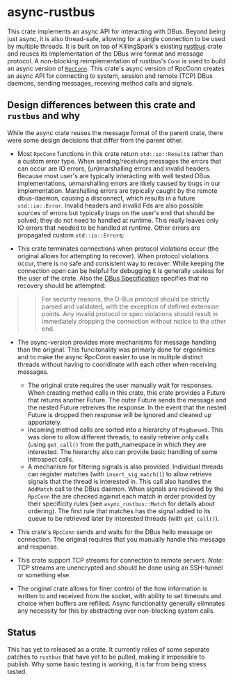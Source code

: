 # async-rustbus
This crate implements an async API for interacting with DBus. 
Beyond being just async, it is also thread-safe, allowing for a single connection to be used by multiple threads.
It is built on top of KillingSpark's existing [rustbus](https://github.com/KillingSpark/rustbus) crate 
and reuses its implementation of the DBus wire format and message protocol.
A non-blocking reimplementation of rustbus's `Conn` is used to build an async version of [`RpcConn`](https://docs.rs/rustbus/0.12.0/rustbus/connection/rpc_conn/struct.RpcConn.html).
This crate's async version of RpcConn creates an async API for connecting to system, session and remote (TCP) DBus daemons, sending messages, receving method calls and signals.
## Design differences between this crate and `rustbus` and why
While the async crate reuses the message format of the parent crate, there were some design decisions that differ from the parent other.

* Most `RpcConn` functions in this crate return `std::io::Result`s rather than a custom error type. 
When sending/receiving messages the errors that can occur are IO errors, (un)marshalling errors and invalid headers.
Because most user's are typically interacting with well tested DBus implementations, unmarshalling errors are likely caused by bugs in our implementation.
Marshalling errors are typically caught by the remote dbus-daemon, causing a disconnect, which results in a future `std::io::Error`.
Invalid headers and invalid Fds are also possible sources of errors but typically bugs on the user's end that should be solved; 
they do not need to handled at runtime.
This really leaves only IO errors that needed to be handled at runtime. Other errors are propagated custom `std::io::Error`s;

* This crate terminates connections when protocol violations occur (the original allows for attempting to recover). 
When protocol violations occur, there is no safe and consistent way to recover. While keeping the connection open can be helpful for debugging
it is generally useless for the user of the crate. 
Also the [DBus Specification](https://dbus.freedesktop.org/doc/dbus-specification.html#message-protocol-handling-invalid) specifies that no recovery should be attempted:
>> For security reasons, the D-Bus protocol should be strictly parsed and validated, with the exception of defined extension points. 
>> Any invalid protocol or spec violations should result in immediately dropping the connection without notice to the other end. 

* The async-version provides more mechanisms for message handling than the original. This funcitonality was primarly done
for ergonimics and to make the async RpcConn easier to use in mulitple distinct threads without having to cooridinate with each other when receiving messages.

  * The original crate requires the user manually wait for responses. 
When creating method calls in this crate, this crate provides a Future that returns another Future.
The outer Future sends the message and the nested Future retreives the response.
In the event that the nested Future is dropped then response will be ignored and cleaned up apporiately.
  * Incoming method calls are sorted into a hierarchy of `MsgQueue`s. This was done to allow different threads,
    to easily retreive only calls (using `get_call()` from the path_namespace in which they are interested. 
    The hierarchy also can provide basic handling of some Introspect calls.
  * A mechanism for filtering signals is also provided. Individual threads can register matches (with `insert_sig_match()`) to allow
    retrieve signals that the thread is interested in. This call also handles the `AddMatch` call to the DBus daemon.
    When signals are recieved by the `RpcConn` the are checked against each match 
    in order provided by their specificity rules (see `async_rustbus::Match` for details about ordering). The first rule that matches
    has the signal added to its queue to be retrieved later by interested threads (with `get_call()`).
    

* This crate's `RpcConn` sends and waits for the DBus hello message on connection.
The original requires that you manually handle this message and response.

* This crate support TCP streams for connection to remote servers. 
*Note:* TCP streams are unencrypted and should be done using an SSH-tunnel or something else.

* The original crate allows for finer control of the how information is written to and received from the socket, 
with ability to set timeouts and choice when buffers are refilled.
Async functionality generally elimnates any necessity for this by abstracting over non-blocking system calls. 

## Status
This has yet to released as a crate. It currently relies of some seperate patches to `rustbus` that have yet to be pulled, making it impossible to publish.
Why some basic testing is working, it is far from being stress tested.
